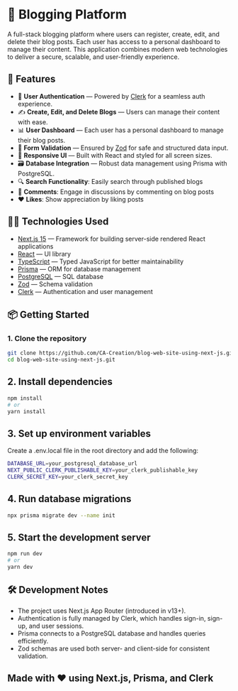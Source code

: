 # 📝 Blogging Platform

A full-stack blogging platform where users can register, create, edit, and delete their blog posts. Each user has access to a personal dashboard to manage their content. This application combines modern web technologies to deliver a secure, scalable, and user-friendly experience.

## 🚀 Features

- 🔐 **User Authentication** — Powered by [Clerk](https://clerk.dev) for a seamless auth experience.
- ✍️ **Create, Edit, and Delete Blogs** — Users can manage their content with ease.
- 📊 **User Dashboard** — Each user has a personal dashboard to manage their blog posts.
- 🧰 **Form Validation** — Ensured by [Zod](https://zod.dev) for safe and structured data input.
- 📱 **Responsive UI** — Built with React and styled for all screen sizes.
- 🗃️ **Database Integration** — Robust data management using Prisma with PostgreSQL.
-  🔍 **Search Functionality**: Easily search through published blogs
- 💬 **Comments**: Engage in discussions by commenting on blog posts
- ❤️ **Likes**: Show appreciation by liking posts

## 🧑‍💻 Technologies Used

- [Next.js 15](https://nextjs.org/) — Framework for building server-side rendered React applications
- [React](https://reactjs.org/) — UI library
- [TypeScript](https://www.typescriptlang.org/) — Typed JavaScript for better maintainability
- [Prisma](https://www.prisma.io/) — ORM for database management
- [PostgreSQL](https://www.postgresql.org/) — SQL database
- [Zod](https://zod.dev/) — Schema validation
- [Clerk](https://clerk.dev/) — Authentication and user management

## 📦 Getting Started

### 1. Clone the repository

```bash
git clone https://github.com/CA-Creation/blog-web-site-using-next-js.git
cd blog-web-site-using-next-js.git
```
## 2. Install dependencies
```bash
npm install
# or
yarn install
```
## 3. Set up environment variables
Create a .env.local file in the root directory and add the following:
```bash
DATABASE_URL=your_postgresql_database_url
NEXT_PUBLIC_CLERK_PUBLISHABLE_KEY=your_clerk_publishable_key
CLERK_SECRET_KEY=your_clerk_secret_key
```

## 4. Run database migrations
```bash
npx prisma migrate dev --name init
```
## 5. Start the development server
```bash
npm run dev
# or
yarn dev
```

## 🛠️ Development Notes

- The project uses Next.js App Router (introduced in v13+).
- Authentication is fully managed by Clerk, which handles sign-in, sign-up, and user sessions.
- Prisma connects to a PostgreSQL database and handles queries efficiently.
- Zod schemas are used both server- and client-side for consistent validation.

## Made with ❤️ using Next.js, Prisma, and Clerk
